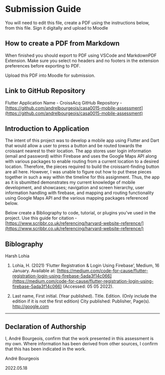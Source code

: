 <!---

---
title: "CASA0015: Mobile Systems and Interactions Final Assessment"
author: "André Bourgeois"
date: "18 May 2022"
---

-->

# Submission Guide

You will need to edit this file, create a PDF using the instructions below, from this file.   Sign it digitally and upload to Moodle

## How to create a PDF from Markdown
When finished you should export to PDF using VSCode and MarkdownPDF Extension. Make sure you select no headers and no footers in the
extension preferences before exporting to PDF.   

Upload this PDF into Moodle for submission.

## Link to GitHub Repository

Flutter Application Name - CroissAcq
GitHub Repository - [https://github.com/andrelbourgeois/casa0015-mobile-assessment](https://github.com/andrelbourgeois/casa0015-mobile-assessment)

## Introduction to Application
The intent of this project was to develop a mobile app using Flutter and Dart that would allow a user to press a button and be routed towards the croissant nearest to their location. The app stores user login information (email and password) within Firebase and uses the Google Maps API along with various packages to enable routing from a current location to a desired location. Therefore, the pieces required to build the croissant-finding button are all here. However, I was unable to figure out how to put these pieces together in such a way within the timeline for this assignment. Thus, the app as it is sbumitted demonstrates my current knowledge of mobile development, and showcases; navigation and screen hierarchy, user information handling with firebase, and mapping and routing functionality using Google Maps API and the various mapping packages referenced below.

Below create a Bibliography to code, tutorial, or plugins you've used in the project. Use this guide
for citation - [https://www.scribbr.co.uk/referencing/harvard-website-reference/](https://www.scribbr.co.uk/referencing/harvard-website-reference/)
## Biblography

Harsh Lohia
1. Lohia, H. (2021) ‘Flutter Registration & Login Using Firebase’, Medium, 16 January. Available at: [https://medium.com/code-for-cause/flutter-registration-login-using-firebase-5ada3f14c066](https://medium.com/code-for-cause/flutter-registration-login-using-firebase-5ada3f14c066) (Accessed: 05 05 2022).


2. Last name, First initial. (Year published). Title. Edition. (Only include the edition if it is not the first edition) City published: Publisher, Page(s).  <http://google.com>

----

## Declaration of Authorship

I, André Bourgeois, confirm that the work presented in this assessment is my own. Where information has been derived from other sources, I confirm that this has been indicated in the work.



André Bourgeois

2022.05.18
